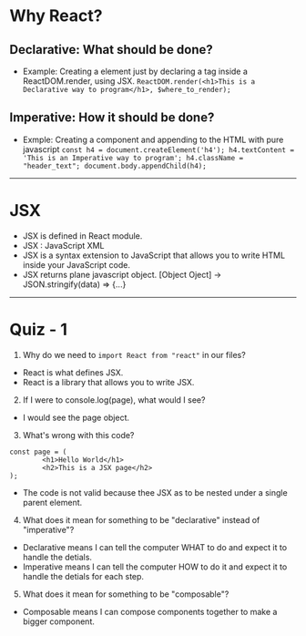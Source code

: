 # Why React?

## Declarative: What should be done?
- Example: Creating a element just by declaring a tag inside a ReactDOM.render, using JSX.
``ReactDOM.render(<h1>This is a Declarative way to program</h1>, $where_to_render);``

## Imperative: How it should be done?
- Exmple: Creating a component and appending to the HTML with pure javascript
``
    const h4 = document.createElement('h4');
    h4.textContent = 'This is an Imperative way to program';
    h4.className = "header_text";
    document.body.appendChild(h4);
``
----------------------------------------------------------------
# JSX
- JSX is defined in React module. 
- JSX : JavaScript XML
- JSX is a syntax extension to JavaScript that allows you to write HTML inside your JavaScript code.
- JSX returns plane javascript object. [Object Oject] -> JSON.stringify(data) => {...}

----------------------------------------------------------------
# Quiz - 1
1. Why do we need to `import React from "react"` in our files?
- React is what defines JSX. 
- React is a library that allows you to write JSX.


2. If I were to console.log(page), what would I see?
- I would see the page object. 

3. What's wrong with this code?
``` 
const page = (
        <h1>Hello World</h1>
        <h2>This is a JSX page</h2>
);
 ```
- The code is not valid because thee JSX as to be nested under a single parent element.

4. What does it mean for something to be "declarative" instead of "imperative"?
- Declarative means I can tell the computer WHAT to do and expect it to handle the detials.
- Imperative means I can tell the computer HOW to do it and expect it to handle the detials for each step.

5. What does it mean for something to be "composable"?
- Composable means I can compose components together to make a bigger component.



